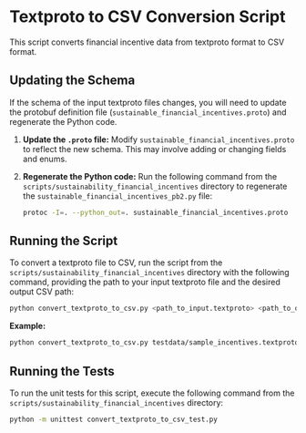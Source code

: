 # Textproto to CSV Conversion Script

This script converts financial incentive data from textproto format to CSV format.

## Updating the Schema

If the schema of the input textproto files changes, you will need to update the protobuf definition file (`sustainable_financial_incentives.proto`) and regenerate the Python code.

1. **Update the `.proto` file:**
    Modify `sustainable_financial_incentives.proto` to reflect the new schema. This may involve adding or changing fields and enums.

2. **Regenerate the Python code:**
    Run the following command from the `scripts/sustainability_financial_incentives` directory to regenerate the `sustainable_financial_incentives_pb2.py` file:

    ```bash
    protoc -I=. --python_out=. sustainable_financial_incentives.proto
    ```

## Running the Script

To convert a textproto file to CSV, run the script from the `scripts/sustainability_financial_incentives` directory with the following command, providing the path to your input textproto file and the desired output CSV path:

```bash
python convert_textproto_to_csv.py <path_to_input.textproto> <path_to_output.csv>
```

**Example:**

```bash
python convert_textproto_to_csv.py testdata/sample_incentives.textproto output.csv
```

## Running the Tests

To run the unit tests for this script, execute the following command from the `scripts/sustainability_financial_incentives` directory:

```bash
python -m unittest convert_textproto_to_csv_test.py
```
